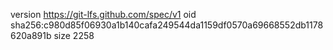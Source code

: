 version https://git-lfs.github.com/spec/v1
oid sha256:c980d85f06930a1b140cafa249544da1159df0570a69668552db1178620a891b
size 2258

